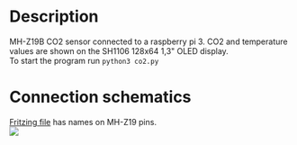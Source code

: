 # Description
MH-Z19B CO2 sensor connected to a raspberry pi 3. CO2 and temperature values are shown on the SH1106 128x64 1,3" OLED display.  
To start the program run `python3 co2.py`

# Connection schematics
<a href=https://github.com/nicknovick/RPi/blob/master/co2/docs/CO2%20sensor%20on%20Raspberry%20Pi.fzz>Fritzing file</a> has names on MH-Z19 pins.<br>
<img src=https://github.com/nicknovick/RPi/blob/master/co2/docs/CO2%20sensor%20on%20Raspberry%20Pi_Steckplatine.png/>
